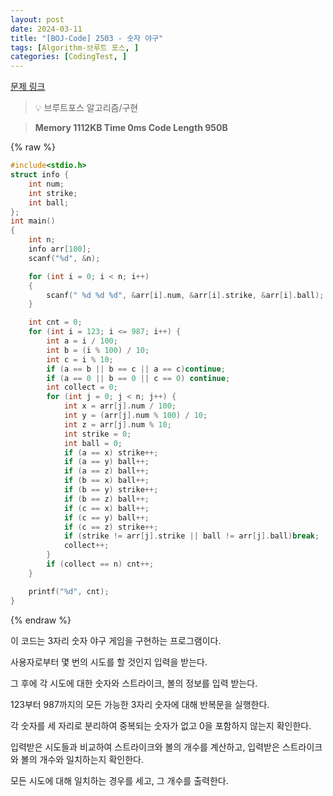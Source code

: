 ```yaml
---
layout: post
date: 2024-03-11
title: "[BOJ-Code] 2503 - 숫자 야구"
tags: [Algorithm-브루트 포스, ]
categories: [CodingTest, ]
---
```



[문제 링크](https://www.acmicpc.net/problem/2503)


> 💡 브루트포스 알고리즘/구현


> **Memory   1112KB                                   Time   0ms                                Code Length   950B**



{% raw %}
```c++
#include<stdio.h>
struct info {
	int num;
	int strike;
	int ball;
};
int main()
{
	int n;
	info arr[100];
	scanf("%d", &n);

	for (int i = 0; i < n; i++)
	{
		scanf(" %d %d %d", &arr[i].num, &arr[i].strike, &arr[i].ball);
	}

	int cnt = 0;
	for (int i = 123; i <= 987; i++) {
		int a = i / 100;
		int b = (i % 100) / 10;
		int c = i % 10;
		if (a == b || b == c || a == c)continue;
		if (a == 0 || b == 0 || c == 0) continue;
		int collect = 0;
		for (int j = 0; j < n; j++) {
			int x = arr[j].num / 100;
			int y = (arr[j].num % 100) / 10;
			int z = arr[j].num % 10;
			int strike = 0;
			int ball = 0;
			if (a == x) strike++;
			if (a == y) ball++;
			if (a == z) ball++;
			if (b == x) ball++;
			if (b == y) strike++;
			if (b == z) ball++;
			if (c == x) ball++;
			if (c == y) ball++;
			if (c == z) strike++;
			if (strike != arr[j].strike || ball != arr[j].ball)break;
			collect++;
		}
		if (collect == n) cnt++;
	}

	printf("%d", cnt);
}
```
{% endraw %}



이 코드는 3자리 숫자 야구 게임을 구현하는 프로그램이다.

사용자로부터 몇 번의 시도를 할 것인지 입력을 받는다.

그 후에 각 시도에 대한 숫자와 스트라이크, 볼의 정보를 입력 받는다.

123부터 987까지의 모든 가능한 3자리 숫자에 대해 반복문을 실행한다.

각 숫자를 세 자리로 분리하여 중복되는 숫자가 없고 0을 포함하지 않는지 확인한다.

입력받은 시도들과 비교하여 스트라이크와 볼의 개수를 계산하고, 입력받은 스트라이크와 볼의 개수와 일치하는지 확인한다.

모든 시도에 대해 일치하는 경우를 세고, 그 개수를 출력한다.


